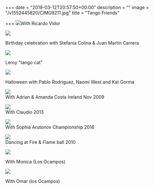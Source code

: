 +++
date = "2019-03-12T20:57:50+00:00"
description = ""
image = "/v1552445820/CIMG9211.jpg"
title = "Tango Friends"

+++
![](https://res.cloudinary.com/paris-tango/image/upload/v1552523653/Bs2019_FriendsRicardo2.jpg)With Ricardo Vidor

![](https://res.cloudinary.com/paris-tango/image/upload/v1552523653/IMG_0900.jpg)

Birthday celebration with Stefania Colina & Juan Martin Carrera

![](https://res.cloudinary.com/paris-tango/image/upload/v1552523185/Bs2019_1PareeeeBabes2006.jpg)

Leroy "tango cat"

![](https://res.cloudinary.com/paris-tango/image/upload/v1552522993/Light_Temple_2_11_13_2.jpg)

Halloween with Pablo Rodriguez, Naomi West and Kat Gorma

![](https://res.cloudinary.com/paris-tango/image/upload/v1552984715/With_Adrian_Amanda_Ireland_Nov_2009.jpg)  
With Adrian & Amanda Costa Ireland Nov 2009

![](https://res.cloudinary.com/paris-tango/image/upload/v1552984715/with_Claudio_2013.jpg)  
With Claudio 2013

![](https://res.cloudinary.com/paris-tango/image/upload/v1552984716/Championship_2016_with_Sofia.jpg)  
With Sophia Arutonov Championship 2016

![](https://res.cloudinary.com/paris-tango/image/upload/v1552984716/B_dancing_F_F_ball_Feb_2010.jpg)  
Dancing at Fire & Flame ball 2010

![](https://res.cloudinary.com/paris-tango/image/upload/v1552523653/Bs2019_FriendsMonica.jpg)

With Monica (Los Ocampos)

![](https://res.cloudinary.com/paris-tango/image/upload/v1552523653/Bs2019_FriendsOmar.jpg)

With Omar (los Ocampos)